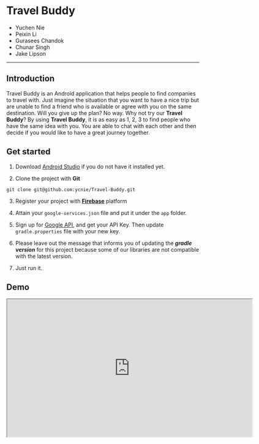 # Travel Buddy

* Yuchen Nie  
* Peixin Li  
* Gurasees Chandok  
* Chunar Singh  
* Jake Lipson  

---

## Introduction  
Travel Buddy is an Android application that helps people to find companies to travel with. Just imagine the situation that you want to have a nice trip but are unable to find a friend who is available or agree with you on the same destination. Will you give up the plan? No way. Why not try our **Travel Buddy**? By using **Travel Buddy**, it is as easy as 1, 2, 3 to find people who have the same idea with you. You are able to chat with each other and then decide if you would like to have a great journey together.

## Get started
1. Download [Android Studio](https://developer.android.com/studio/?gclid=CjwKCAiAqOriBRAfEiwAEb9oXZPFh1vwelJ_lsKIojHCPFKtiEQP6EPBJ6NbC-FAkrLXyWUqyPpdjBoCeYcQAvD_BwE) if you do not have it installed yet.

2. Clone the project with **Git**  
```
git clone git@github.com:ycnie/Travel-Buddy.git
```
3. Register your project with [**Firebase**](https://firebase.google.com/?gclid=CjwKCAiAqOriBRAfEiwAEb9oXb6Fh2U3gJ77GnIO4M47FClBmO0fPplKS1E-qfeahMN5ghQy9bBfqhoCWQ4QAvD_BwE) platform

4. Attain your `google-services.json` file and put it under the `app` folder.

5. Sign up for [Google API](https://cloud.google.com/maps-platform/places/?utm_source=google&utm_medium=cpc&utm_campaign=FY18-Q2-global-demandgen-paidsearchonnetworkhouseads-cs-maps_contactsal_saf&utm_content=text-ad-none-none-DEV_c-CRE_315916117565-ADGP_Hybrid+%7C+AW+SEM+%7C+BKWS+~+Google+Maps+Places+API-KWID_43700039136946099-kwd-22859391737-userloc_9002029&utm_term=KW_google%20places%20api-ST_google+places+api&gclid=CLHs7-bCqOACFRi5swod5AkG5A), and get your API Key. Then update `gradle.properties` file with your new key.

6. Please leave out the message that informs you of updating the ***gradle version*** for this project because some of our libraries are not compatible with the latest version.

7. Just run it.

## Demo
<iframe src="https://drive.google.com/file/d/1jWlhJmlaRFkE2EcfHWcIUPPoYHYaS0dm/preview" width="640" height="360" allow="autoplay"></iframe>
